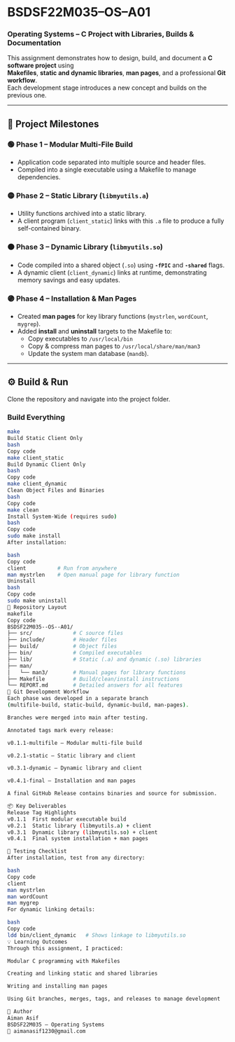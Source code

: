 # BSDSF22M035–OS–A01  
### Operating Systems – C Project with Libraries, Builds & Documentation

This assignment demonstrates how to design, build, and document a **C software project** using  
**Makefiles**, **static and dynamic libraries**, **man pages**, and a professional **Git workflow**.  
Each development stage introduces a new concept and builds on the previous one.

---

## 🧩 Project Milestones

### 🟢 Phase 1 – Modular Multi-File Build
- Application code separated into multiple source and header files.
- Compiled into a single executable using a Makefile to manage dependencies.

### 🟡 Phase 2 – Static Library (`libmyutils.a`)
- Utility functions archived into a static library.
- A client program (`client_static`) links with this `.a` file to produce a fully self-contained binary.

### 🟠 Phase 3 – Dynamic Library (`libmyutils.so`)
- Code compiled into a shared object (`.so`) using **`-fPIC`** and **`-shared`** flags.
- A dynamic client (`client_dynamic`) links at runtime, demonstrating memory savings and easy updates.

### 🟣 Phase 4 – Installation & Man Pages
- Created **man pages** for key library functions (`mystrlen`, `wordCount`, `mygrep`).
- Added **install** and **uninstall** targets to the Makefile to:
  - Copy executables to `/usr/local/bin`
  - Copy & compress man pages to `/usr/local/share/man/man3`
  - Update the system man database (`mandb`).

---

## ⚙️ Build & Run

Clone the repository and navigate into the project folder.

### Build Everything
```bash
make
Build Static Client Only
bash
Copy code
make client_static
Build Dynamic Client Only
bash
Copy code
make client_dynamic
Clean Object Files and Binaries
bash
Copy code
make clean
Install System-Wide (requires sudo)
bash
Copy code
sudo make install
After installation:

bash
Copy code
client          # Run from anywhere
man mystrlen    # Open manual page for library function
Uninstall
bash
Copy code
sudo make uninstall
📁 Repository Layout
makefile
Copy code
BSDSF22M035--OS--A01/
├── src/             # C source files
├── include/         # Header files
├── build/           # Object files
├── bin/             # Compiled executables
├── lib/             # Static (.a) and dynamic (.so) libraries
├── man/
│   └── man3/        # Manual pages for library functions
├── Makefile         # Build/clean/install instructions
└── REPORT.md        # Detailed answers for all features
🔗 Git Development Workflow
Each phase was developed in a separate branch
(multifile-build, static-build, dynamic-build, man-pages).

Branches were merged into main after testing.

Annotated tags mark every release:

v0.1.1-multifile – Modular multi-file build

v0.2.1-static – Static library and client

v0.3.1-dynamic – Dynamic library and client

v0.4.1-final – Installation and man pages

A final GitHub Release contains binaries and source for submission.

📦 Key Deliverables
Release Tag	Highlights
v0.1.1	First modular executable build
v0.2.1	Static library (libmyutils.a) + client
v0.3.1	Dynamic library (libmyutils.so) + client
v0.4.1	Final system installation + man pages

🧪 Testing Checklist
After installation, test from any directory:

bash
Copy code
client
man mystrlen
man wordCount
man mygrep
For dynamic linking details:

bash
Copy code
ldd bin/client_dynamic   # Shows linkage to libmyutils.so
💡 Learning Outcomes
Through this assignment, I practiced:

Modular C programming with Makefiles

Creating and linking static and shared libraries

Writing and installing man pages

Using Git branches, merges, tags, and releases to manage development

👤 Author
Aiman Asif
BSDSF22M035 – Operating Systems
📧 aimanasif1230@gmail.com

